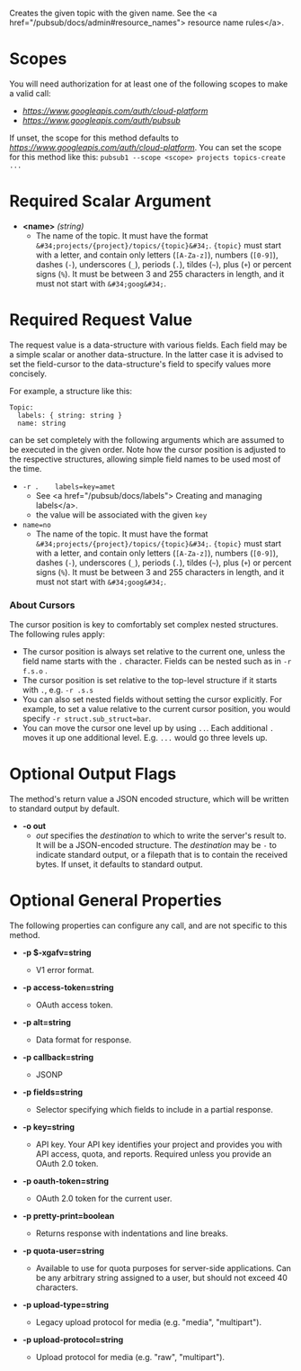 Creates the given topic with the given name. See the
&lt;a href=&#34;/pubsub/docs/admin#resource_names&#34;&gt; resource name rules&lt;/a&gt;.
# Scopes

You will need authorization for at least one of the following scopes to make a valid call:

* *https://www.googleapis.com/auth/cloud-platform*
* *https://www.googleapis.com/auth/pubsub*

If unset, the scope for this method defaults to *https://www.googleapis.com/auth/cloud-platform*.
You can set the scope for this method like this: `pubsub1 --scope <scope> projects topics-create ...`
# Required Scalar Argument
* **&lt;name&gt;** *(string)*
    - The name of the topic. It must have the format
        `&#34;projects/{project}/topics/{topic}&#34;`. `{topic}` must start with a letter,
        and contain only letters (`[A-Za-z]`), numbers (`[0-9]`), dashes (`-`),
        underscores (`_`), periods (`.`), tildes (`~`), plus (`+`) or percent
        signs (`%`). It must be between 3 and 255 characters in length, and it
        must not start with `&#34;goog&#34;`.
# Required Request Value

The request value is a data-structure with various fields. Each field may be a simple scalar or another data-structure.
In the latter case it is advised to set the field-cursor to the data-structure's field to specify values more concisely.

For example, a structure like this:
```
Topic:
  labels: { string: string }
  name: string

```

can be set completely with the following arguments which are assumed to be executed in the given order. Note how the cursor position is adjusted to the respective structures, allowing simple field names to be used most of the time.

* `-r .    labels=key=amet`
    - See &lt;a href=&#34;/pubsub/docs/labels&#34;&gt; Creating and managing labels&lt;/a&gt;.
    - the value will be associated with the given `key`
* `name=no`
    - The name of the topic. It must have the format
        `&#34;projects/{project}/topics/{topic}&#34;`. `{topic}` must start with a letter,
        and contain only letters (`[A-Za-z]`), numbers (`[0-9]`), dashes (`-`),
        underscores (`_`), periods (`.`), tildes (`~`), plus (`+`) or percent
        signs (`%`). It must be between 3 and 255 characters in length, and it
        must not start with `&#34;goog&#34;`.


### About Cursors

The cursor position is key to comfortably set complex nested structures. The following rules apply:

* The cursor position is always set relative to the current one, unless the field name starts with the `.` character. Fields can be nested such as in `-r f.s.o` .
* The cursor position is set relative to the top-level structure if it starts with `.`, e.g. `-r .s.s`
* You can also set nested fields without setting the cursor explicitly. For example, to set a value relative to the current cursor position, you would specify `-r struct.sub_struct=bar`.
* You can move the cursor one level up by using `..`. Each additional `.` moves it up one additional level. E.g. `...` would go three levels up.


# Optional Output Flags

The method's return value a JSON encoded structure, which will be written to standard output by default.

* **-o out**
    - *out* specifies the *destination* to which to write the server's result to.
      It will be a JSON-encoded structure.
      The *destination* may be `-` to indicate standard output, or a filepath that is to contain the received bytes.
      If unset, it defaults to standard output.
# Optional General Properties

The following properties can configure any call, and are not specific to this method.

* **-p $-xgafv=string**
    - V1 error format.

* **-p access-token=string**
    - OAuth access token.

* **-p alt=string**
    - Data format for response.

* **-p callback=string**
    - JSONP

* **-p fields=string**
    - Selector specifying which fields to include in a partial response.

* **-p key=string**
    - API key. Your API key identifies your project and provides you with API access, quota, and reports. Required unless you provide an OAuth 2.0 token.

* **-p oauth-token=string**
    - OAuth 2.0 token for the current user.

* **-p pretty-print=boolean**
    - Returns response with indentations and line breaks.

* **-p quota-user=string**
    - Available to use for quota purposes for server-side applications. Can be any arbitrary string assigned to a user, but should not exceed 40 characters.

* **-p upload-type=string**
    - Legacy upload protocol for media (e.g. &#34;media&#34;, &#34;multipart&#34;).

* **-p upload-protocol=string**
    - Upload protocol for media (e.g. &#34;raw&#34;, &#34;multipart&#34;).
